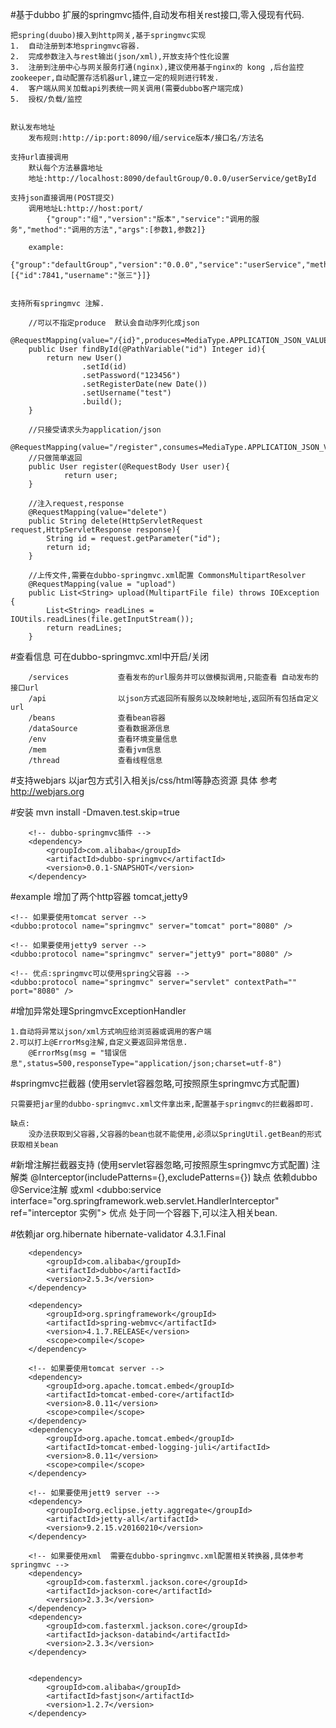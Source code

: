 #基于dubbo 扩展的springmvc插件,自动发布相关rest接口,零入侵现有代码.

	把spring(duubo)接入到http网关,基于springmvc实现
	1.	自动注册到本地springmvc容器.
	2.	完成参数注入与rest输出(json/xml),开放支持个性化设置
	3.	注册到注册中心与网关服务打通(nginx),建议使用基于nginx的 kong ,后台监控zookeeper,自动配置存活机器url,建立一定的规则进行转发.
	4.	客户端从网关加载api列表统一网关调用(需要dubbo客户端完成)
	5.	授权/负载/监控

	
	默认发布地址
		发布规则:http://ip:port:8090/组/service版本/接口名/方法名
		
	支持url直接调用
		默认每个方法暴露地址
		地址:http://localhost:8090/defaultGroup/0.0.0/userService/getById
	
	支持json直接调用(POST提交)
		调用地址L:http://host:port/
			{"group":"组","version":"版本","service":"调用的服务","method":"调用的方法","args":[参数1,参数2]}
	
		example:
			{"group":"defaultGroup","version":"0.0.0","service":"userService","method":"insert","args":[{"id":7841,"username":"张三"}]}


	支持所有springmvc 注解.
		
		//可以不指定produce  默认会自动序列化成json
		@RequestMapping(value="/{id}",produces=MediaType.APPLICATION_JSON_VALUE)
		public User findById(@PathVariable("id") Integer id){
			return new User()
					.setId(id)
					.setPassword("123456")
					.setRegisterDate(new Date())
					.setUsername("test")
					.build();
		}
		
		//只接受请求头为application/json
		@RequestMapping(value="/register",consumes=MediaType.APPLICATION_JSON_VALUE)
		//只做简单返回
		public User register(@RequestBody User user){
				return user;
		}
		
		//注入request,response
		@RequestMapping(value="delete")
		public String delete(HttpServletRequest request,HttpServletResponse response){
			String id = request.getParameter("id");
			return id;
		}
		
		//上传文件,需要在dubbo-springmvc.xml配置 CommonsMultipartResolver
		@RequestMapping(value = "upload")
		public List<String> upload(MultipartFile file) throws IOException {
			List<String> readLines = IOUtils.readLines(file.getInputStream());
			return readLines;
		}
	

	
#查看信息 可在dubbo-springmvc.xml中开启/关闭

		/services			查看发布的url服务并可以做模拟调用,只能查看 自动发布的接口url
		/api				以json方式返回所有服务以及映射地址,返回所有包括自定义url
		/beans				查看bean容器
		/dataSource			查看数据源信息
		/env				查看环境变量信息
		/mem				查看jvm信息
		/thread				查看线程信息

#支持webjars 以jar包方式引入相关js/css/html等静态资源
	具体 参考 http://webjars.org

#安装
mvn install -Dmaven.test.skip=true

		<!-- dubbo-springmvc插件 -->
		<dependency>
			<groupId>com.alibaba</groupId>
			<artifactId>dubbo-springmvc</artifactId>
			<version>0.0.1-SNAPSHOT</version>
		</dependency>

#example
	增加了两个http容器 tomcat,jetty9
	
	<!-- 如果要使用tomcat server -->
	<dubbo:protocol name="springmvc" server="tomcat" port="8080" />
	
	<!-- 如果要使用jetty9 server -->
	<dubbo:protocol name="springmvc" server="jetty9" port="8080" />
	
	<!-- 优点:springmvc可以使用spring父容器 -->
	<dubbo:protocol name="springmvc" server="servlet" contextPath="" port="8080" />
	

#增加异常处理SpringmvcExceptionHandler

	1.自动将异常以json/xml方式响应给浏览器或调用的客户端
	2.可以打上@ErrorMsg注解,自定义要返回异常信息.
		@ErrorMsg(msg = "错误信息",status=500,responseType="application/json;charset=utf-8")
		
#springmvc拦截器
	(使用servlet容器忽略,可按照原生springmvc方式配置)

	只需要把jar里的dubbo-springmvc.xml文件拿出来,配置基于springmvc的拦截器即可.
	
	缺点:
		没办法获取到父容器,父容器的bean也就不能使用,必须以SpringUtil.getBean的形式获取相关bean

#新增注解拦截器支持
	(使用servlet容器忽略,可按照原生springmvc方式配置)
	注解类
		@Interceptor(includePatterns={},excludePatterns={}) 
		缺点
			依赖dubbo 
				@Service注解
				或xml <dubbo:service interface="org.springframework.web.servlet.HandlerInterceptor" ref="interceptor 实例">
		优点
			处于同一个容器下,可以注入相关bean.
	
	
	
	
#依赖jar
		<dependency>
			<groupId>org.hibernate</groupId>
			<artifactId>hibernate-validator</artifactId>
			<version>4.3.1.Final</version>
		</dependency>
		
		<dependency>
			<groupId>com.alibaba</groupId>
			<artifactId>dubbo</artifactId>
			<version>2.5.3</version>
		</dependency>
		
		<dependency>
			<groupId>org.springframework</groupId>
			<artifactId>spring-webmvc</artifactId>
			<version>4.1.7.RELEASE</version>
			<scope>compile</scope>
		</dependency>
		
		<!-- 如果要使用tomcat server -->
		<dependency>
			<groupId>org.apache.tomcat.embed</groupId>
			<artifactId>tomcat-embed-core</artifactId>
			<version>8.0.11</version>
			<scope>compile</scope>
		</dependency>
		<dependency>
			<groupId>org.apache.tomcat.embed</groupId>
			<artifactId>tomcat-embed-logging-juli</artifactId>
			<version>8.0.11</version>
			<scope>compile</scope>
		</dependency>
		
		<!-- 如果要使用jett9 server -->
		<dependency>
			<groupId>org.eclipse.jetty.aggregate</groupId>
			<artifactId>jetty-all</artifactId>
			<version>9.2.15.v20160210</version>
		</dependency>
		
		<!-- 如果要使用xml  需要在dubbo-springmvc.xml配置相关转换器,具体参考springmvc -->
		<dependency>
			<groupId>com.fasterxml.jackson.core</groupId>
			<artifactId>jackson-core</artifactId>
			<version>2.3.3</version>
		</dependency>
		<dependency>
			<groupId>com.fasterxml.jackson.core</groupId>
			<artifactId>jackson-databind</artifactId>
			<version>2.3.3</version>
		</dependency>
		
		
		<dependency>
			<groupId>com.alibaba</groupId>
			<artifactId>fastjson</artifactId>
			<version>1.2.7</version>
		</dependency>